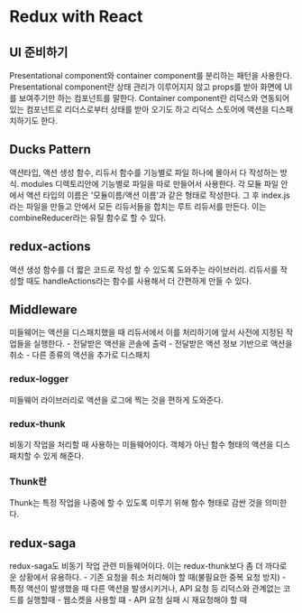 # Redux with React

## UI 준비하기

Presentational component와 container component를 분리하는 패턴을 사용한다. Presentational component란 상태 관리가 이루어지지 않고 props를 받아 화면에 UI를 보여주기만 하는 컴포넌트를 말한다.
Container component란 리덕스와 연동되어 있는 컴포넌트로 리더스로부터 상태를 받아 오기도 하고 리덕스 스토어에 액션을 디스패치하기도 한다.

## Ducks Pattern

액션타입, 액션 생성 함수, 리듀서 함수를 기능별로 파일 하나에 몰아서 다 작성하는 방식. modules 디렉토리안에 기능별로 파일을 따로 만들어서 사용한다.
각 모듈 파일 안에서 액션 타입의 이름은 '모듈이름/액션 이름'과 같은 형태로 작성한다.
그 후 index.js라는 파일을 만들고 안에서 모든 리듀서들을 합치는 루트 리듀서를 만든다. 이는 combineReducer라는 유틸 함수로 할 수 있다.

## redux-actions

액션 생성 함수를 더 짧은 코드로 작성 할 수 있도록 도와주는 라이브러리. 리듀서를 작성할 때도 handleActions라는 함수를 사용해서 더 간편하게 만들 수 있다.

## Middleware

미들웨어는 액션을 디스패치했을 때 리듀서에서 이를 처리하기에 앞서 사전에 지정된 작업들을 실행한다. 
    - 전달받은 액션을 콘솔에 출력
    - 전달받은 액션 정보 기반으로 액션을 취소
    - 다른 종류의 액션을 추가로 디스패치
    
### redux-logger

미들웨어 라이브러리로 액션을 로그에 찍는 것을 편하게 도와준다.

### redux-thunk

비동기 작업을 처리할 때 사용하는 미들웨어이다. 객체가 아닌 함수 형태의 액션을 디스패치할 수 있게 해준다.

### Thunk란

Thunk는 특정 작업을 나중에 할 수 있도록 미루기 위해 함수 형태로 감싼 것을 의미한다.

## redux-saga

redux-saga도 비동기 작업 관련 미들웨어이다. 이는 redux-thunk보다 좀 더 까다로운 상황에서 유용하다.
    - 기존 요청을 취소 처리해야 할 때(불필요한 중복 요청 방지)
    - 특정 액션이 발생했을 때 다른 액션을 발생시키거나, API 요청 등 리덕스와 관계없는 코드를 실행할때
    - 웹소켓을 사용할 떄
    - API 요청 실패 시 재요청해야 할 때

